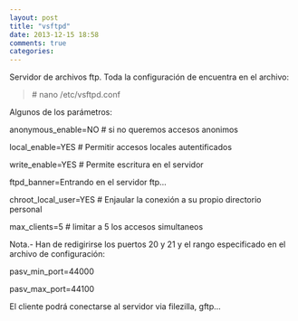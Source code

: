 ```yaml
---
layout: post
title: "vsftpd"
date: 2013-12-15 18:58
comments: true
categories: 
---
```

Servidor de archivos ftp. Toda la configuración de encuentra en el archivo:

>\# nano /etc/vsftpd.conf

Algunos de los parámetros:

anonymous_enable=NO # si no queremos accesos anonimos

local_enable=YES # Permitir accesos locales autentificados

write_enable=YES # Permite escritura en el servidor

ftpd_banner=Entrando en el servidor ftp...

chroot_local_user=YES # Enjaular la conexión a su propio directorio personal

max_clients=5 # limitar a 5 los accesos simultaneos

Nota.- Han de redigirirse los puertos 20 y 21 y el rango especificado en el archivo de configuración:

pasv_min_port=44000

pasv_max_port=44100

El cliente podrá conectarse al servidor via filezilla, gftp...


